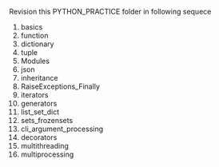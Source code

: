 Revision this PYTHON_PRACTICE folder in following sequece
1) basics
2) function
3) dictionary
4) tuple
5) Modules
6) json
7) inheritance
8) RaiseExceptions_Finally
9) iterators
10) generators
11) list_set_dict
12) sets_frozensets
13) cli_argument_processing
14) decorators
15) multithreading
16) multiprocessing
